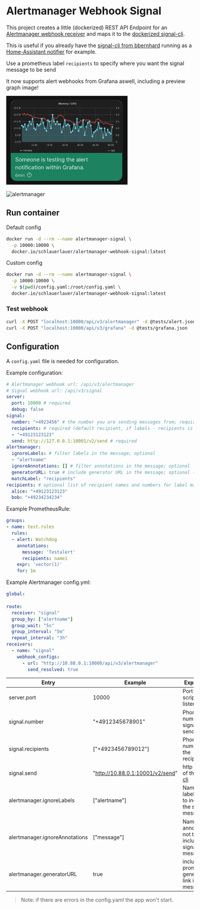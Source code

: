 # Alertmanager Webhook Signal

This project creates a little (dockerized) REST API Endpoint for an [Alertmanager webhook receiver](https://prometheus.io/docs/alerting/latest/configuration/#webhook_config)
and maps it to the [dockerized signal-cli](https://github.com/bbernhard/signal-cli-rest-api).

This is useful if you already have the [signal-cli from bbernhard](https://github.com/bbernhard/signal-cli-rest-api) running as a [Home-Assistant notifier](https://www.home-assistant.io/integrations/signal_messenger/) for example.

Use a prometheus label `recipients` to specify where you want the signal message to be send

It now supports alert webhooks from Grafana aswell, including a preview graph image!

![grafana](media/grafana.png)

![alertmanager](media/alertmanager.jpg)

## Run container

Default config

```bash
docker run -d --rm --name alertmanager-signal \
  -p 10000:10000 \
  docker.io/schlauerlauer/alertmanager-webhook-signal:latest
```

Custom config

```bash
docker run -d --rm --name alertmanager-signal \
  -p 10000:10000 \
  -v $(pwd)/config.yaml:/root/config.yaml \
  docker.io/schlauerlauer/alertmanager-webhook-signal:latest
```

### Test webhook

```bash
curl -X POST "localhost:10000/api/v3/alertmanager" -d @tests/alert.json
curl -X POST "localhost:10000/api/v3/grafana" -d @tests/grafana.json
```

## Configuration

A `config.yaml` file is needed for configuration.

Example configuration:

```yaml
# Alertmanager webhook url: /api/v3/alertmanager
# Signal webhook url: /api/v3/signal
server:
  port: 10000 # required
  debug: false
signal:
  number: "+4923456" # the number you are sending messages from; required
  recipients: # required (default recipient, if labels - recipients is not set in alert)
  - "+49123123123"
  send: http://127.0.0.1:10001/v2/send # required
alertmanager:
  ignoreLabels: # filter labels in the message; optional
  - "alertname"
  ignoreAnnotations: [] # filter annotations in the message; optional
  generatorURL: true # include generator URL in the message; optional (default: false)
  matchLabel: "recipients"
recipients: # optional list of recipient names and numbers for label matching
  alice: "+49123123123"
  bob: "+49234234234"
```

Example PrometheusRule:

```yaml
groups:
- name: test.rules
  rules:
  - alert: Watchdog
    annotations:
      message: 'Testalert'
      recipients: name1
    expr: 'vector(1)'
    for: 1m
```

Example Alertmanager config.yml:

```yaml
global:

route:
  receiver: "signal"
  group_by: ["alertname"]
  group_wait: "5s"
  group_interval: "5m"
  repeat_interval: "3h"
receivers:
  - name: "signal"
    webhook_configs:
      - url: "http://10.88.0.1:10000/api/v3/alertmanager"
        send_resolved: true
```

Entry | Example | Explanation | Required
-|-|-|-
server.port | 10000 | Port the script should listen on | yes
signal.number | "+4912345678901" | Phone number of signal cli sender | yes
signal.recipients | ["+4923456789012"] | Phone number(s) of the recipients | yes
signal.send | "http://10.88.0.1:10001/v2/send" | http endpoint of the [signal cli](https://github.com/bbernhard/signal-cli-rest-api) | yes
alertmanager.ignoreLabels | ["alertname"] | Name of label(s) not to include in the signal message | no
alertmanager.ignoreAnnotations | ["message"] | Name of annotation(s) not to include in the signal message | no
alertmanager.generatorURL | true | include prometheus generator link in signal message | no

> Note: if there are errors in the config.yaml the app won't start.
